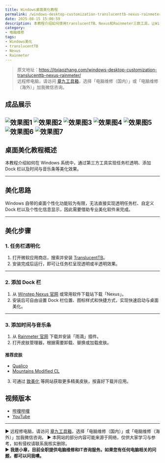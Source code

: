 ```yaml
---
title: Windows桌面美化教程
permalink: /windows-desktop-customization-translucenttb-nexus-rainmeter/
date: 2025-08-15 15:00:59
description: 本教程介绍如何使用translucentTB、Nexus和Rainmeter三款工具，让Windows桌面实现任务栏透明、添加Dock栏及个性化时间音乐条。
category:
- 电脑维修
tags:
- Windows美化
- translucentTB
- Nexus
- Rainmeter
---
```


> 原文地址：<https://itxiaozhang.com/windows-desktop-customization-translucenttb-nexus-rainmeter/>  
> 远程修电脑，请访问 [章九工具箱](https://zhang9.com/)，选择「电脑维修（国内）」或「电脑维修（海外）」加我微信咨询。 

## 成品展示

![效果图1](https://s21.ax1x.com/2025/09/20/pV4M56g.jpg)
![效果图2](https://s21.ax1x.com/2025/09/20/pV4M41S.jpg)
![效果图3](https://s21.ax1x.com/2025/09/20/pV4Mhp8.png)
![效果图4](https://s21.ax1x.com/2025/09/20/pV4MRtP.jpg)
![效果图5](https://s21.ax1x.com/2025/09/20/pV4M2kt.jpg)
![效果图6](https://s21.ax1x.com/2025/10/01/pVTkMV0.jpg)
![效果图7](https://s21.ax1x.com/2025/10/01/pVTkQaV.jpg)
---

## 桌面美化教程概述

本教程介绍如何在 Windows 系统中，通过第三方工具实现任务栏透明、添加 Dock 栏以及时间与音乐条等美化效果。

---

## 美化思路

Windows 自带的桌面个性化功能较为有限，无法直接实现透明任务栏、自定义 Dock 栏以及个性化信息显示，因此需要借助专业美化软件来完成。

---

## 美化步骤

### 1. 任务栏透明化

1. 打开微软应用商店，搜索并安装 [TranslucentTB](https://apps.microsoft.com/detail/9pf4kz2vn4w9)。
2. 安装完成后运行，即可让任务栏呈现透明或半透明效果。

---

### 2. 添加 Dock 栏

1. 从 [Winstep Nexus 官网](https://www.winstep.net/nexus.asp) 或常用软件下载站下载「Nexus」。
2. 安装后可自由设置 Dock 栏位置、图标样式和快捷方式，实现快速启动与桌面美化。

---

### 3. 添加时间与音乐条

1. 从 [Rainmeter 官网](https://www.rainmeter.net/) 下载并安装「雨滴」插件。
2. 打开皮肤管理器，根据需要卸载、替换或加载皮肤。

#### 推荐皮肤

* [Qualico](https://zhutix.com/skins/qualico/)
* [Mountains Modified CL](https://zhutix.com/skins/mountains-modified-cl/)

3. 可通过 [致美化](https://zhutix.com) 等网站获取更多精美皮肤，按喜好下载并应用。

## 视频版本

* [哔哩哔哩](https://space.bilibili.com/3546607630944387)
* [YouTube](https://www.youtube.com/@itxiaozhang)

---
▶ 远程修电脑，请访问 [章九工具箱](https://zhang9.com/)，选择「电脑维修（国内）」或「电脑维修（海外）」加我微信咨询。 
▶ 本网站的部分内容可能来源于网络，仅供大家学习与参考，如有侵权请联系我核实删除。  
▶ **我是小章，目前全职提供电脑维修和IT咨询服务。如果您有任何电脑相关的问题，都可以问我噢。**  
